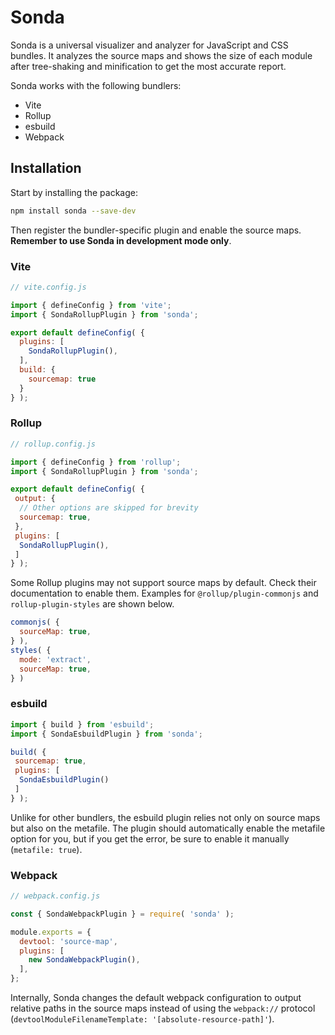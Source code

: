 # Sonda

Sonda is a universal visualizer and analyzer for JavaScript and CSS bundles. It analyzes the source maps and shows the size of each module after tree-shaking and minification to get the most accurate report.

Sonda works with the following bundlers:

* Vite
* Rollup
* esbuild
* Webpack

## Installation

Start by installing the package:

```bash
npm install sonda --save-dev
```

Then register the bundler-specific plugin and enable the source maps. **Remember to use Sonda in development mode only**.

### Vite

```javascript
// vite.config.js

import { defineConfig } from 'vite';
import { SondaRollupPlugin } from 'sonda';

export default defineConfig( {
  plugins: [
    SondaRollupPlugin(),
  ],
  build: {
    sourcemap: true
  }
} );
```

### Rollup

```javascript
// rollup.config.js

import { defineConfig } from 'rollup';
import { SondaRollupPlugin } from 'sonda';

export default defineConfig( {
 output: {
  // Other options are skipped for brevity
  sourcemap: true,
 },
 plugins: [
  SondaRollupPlugin(),
 ]
} );
```

Some Rollup plugins may not support source maps by default. Check their documentation to enable them. Examples for `@rollup/plugin-commonjs` and `rollup-plugin-styles` are shown below.

```javascript
commonjs( {
  sourceMap: true,
} ),
styles( {
  mode: 'extract',
  sourceMap: true,
} )
```

### esbuild

```javascript
import { build } from 'esbuild';
import { SondaEsbuildPlugin } from 'sonda';

build( {
 sourcemap: true,
 plugins: [
  SondaEsbuildPlugin()
 ]
} );
```

Unlike for other bundlers, the esbuild plugin relies not only on source maps but also on the metafile. The plugin should automatically enable the metafile option for you, but if you get the error, be sure to enable it manually (`metafile: true`).

### Webpack

```javascript
// webpack.config.js

const { SondaWebpackPlugin } = require( 'sonda' );

module.exports = {
  devtool: 'source-map',
  plugins: [
    new SondaWebpackPlugin(),
  ],
};
```

Internally, Sonda changes the default webpack configuration to output relative paths in the source maps instead of using the `webpack://` protocol (`devtoolModuleFilenameTemplate: '[absolute-resource-path]'`).

